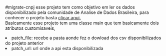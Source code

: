 #migrate-cnpj
esse projeto tem como objetivo em ler os dados disponibilizado pela comunidade de Analise de Dados Brasileira, para conhecer o 
projeto basta [clicar aqui.](https://github.com/georgevbsantiago/qsacnpj) <br>
Basicamente esse projeto tem uma classe main que tem basicamente dois atributos customisaveis,

<li> patch_file: recebe a pasta aonde fez o dowload dos csv disponibilizados do projeto anterior 
<li> patch_url: url onde a api esta disponibilizada 

